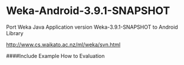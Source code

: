 # Weka-Android-3.9.1-SNAPSHOT
Port Weka Java Application version Weka-3.9.1-SNAPSHOT to Android Library 

http://www.cs.waikato.ac.nz/ml/weka/svn.html

####Include Example How to Evaluation

